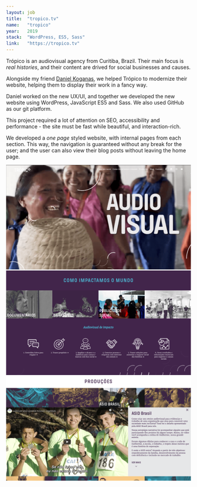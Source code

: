```yaml
---
layout: job
title:  "tropico.tv"
name:   "tropico"
year:   2019
stack:  "WordPress, ES5, Sass"
link:   "https://tropico.tv"
---
```

Trópico is an audiovisual agency from Curitiba, Brazil. Their main focus is _real histories_, and their content are drived for social businesses and causes.

Alongside my friend [Daniel Koganas](https://koganas.com/), we helped Trópico to modernize their website, helping them to display their work in a fancy way.

Daniel worked on the new UX/UI, and together we developed the new website using WordPress, JavaScript ES5 and Sass. We also used GitHub as our git platform.

This project required a lot of attention on SEO, accessibility and performance - the site must be fast while beautiful, and interaction-rich.

We developed a _one page_ styled website, with internal pages from each section. This way, the navigation is guaranteed without any break for the user; and the user can also view their blog posts without leaving the home page.

![Tropico.tv screenshot](/img/portfolio/tropico/tropico1.png)
![Tropico.tv screenshot](/img/portfolio/tropico/tropico2.png)
![Tropico.tv screenshot](/img/portfolio/tropico/tropico3.png)